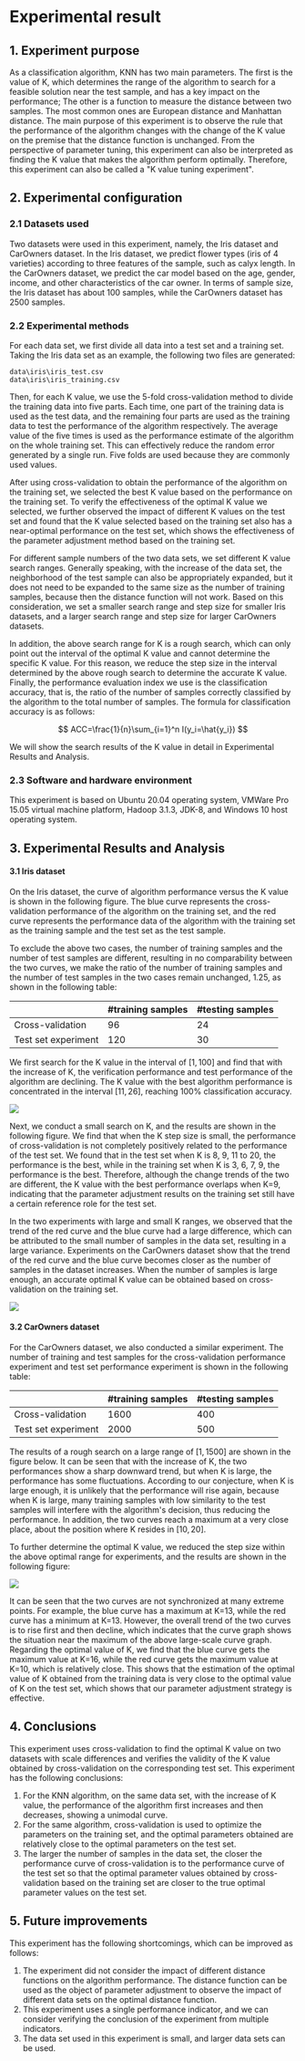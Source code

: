 # Experimental result

## 1. Experiment purpose

As a classification algorithm, KNN has two main parameters. The first is the value of K, which determines the range of the algorithm to search for a feasible solution near the test sample, and has a key impact on the performance; The other is a function to measure the distance between two samples. The most common ones are European distance and Manhattan distance. The main purpose of this experiment is to observe the rule that the performance of the algorithm changes with the change of the K value on the premise that the distance function is unchanged. From the perspective of parameter tuning, this experiment can also be interpreted as finding the K value that makes the algorithm perform optimally. Therefore, this experiment can also be called a "K value tuning experiment".


## 2. Experimental configuration

### 2.1 Datasets used

Two datasets were used in this experiment, namely, the Iris dataset and CarOwners dataset. In the Iris dataset, we predict flower types (iris of 4 varieties) according to three features of the sample, such as calyx length. In the CarOwners dataset, we predict the car model based on the age, gender, income, and other characteristics of the car owner. In terms of sample size, the Iris dataset has about 100 samples, while the CarOwners dataset has 2500 samples.


### 2.2 Experimental methods

For each data set, we first divide all data into a test set and a training set. Taking the Iris data set as an example, the following two files are generated:

```
data\iris\iris_test.csv
data\iris\iris_training.csv
```

Then, for each K value, we use the 5-fold cross-validation method to divide the training data into five parts. Each time, one part of the training data is used as the test data, and the remaining four parts are used as the training data to test the performance of the algorithm respectively. The average value of the five times is used as the performance estimate of the algorithm on the whole training set. This can effectively reduce the random error generated by a single run. Five folds are used because they are commonly used values.

After using cross-validation to obtain the performance of the algorithm on the training set, we selected the best K value based on the performance on the training set. To verify the effectiveness of the optimal K value we selected, we further observed the impact of different K values on the test set and found that the K value selected based on the training set also has a near-optimal performance on the test set, which shows the effectiveness of the parameter adjustment method based on the training set.

For different sample numbers of the two data sets, we set different K value search ranges. Generally speaking, with the increase of the data set, the neighborhood of the test sample can also be appropriately expanded, but it does not need to be expanded to the same size as the number of training samples, because then the distance function will not work. Based on this consideration, we set a smaller search range and step size for smaller Iris datasets, and a larger search range and step size for larger CarOwners datasets.

In addition, the above search range for K is a rough search, which can only point out the interval of the optimal K value and cannot determine the specific K value. For this reason, we reduce the step size in the interval determined by the above rough search to determine the accurate K value. Finally, the performance evaluation index we use is the classification accuracy, that is, the ratio of the number of samples correctly classified by the algorithm to the total number of samples. The formula for classification accuracy is as follows:

$$
ACC=\frac{1}{n}\sum_{i=1}^n I(y_i=\hat{y_i})
$$


We will show the search results of the K value in detail in Experimental Results and Analysis.

### 2.3 Software and hardware environment

This experiment is based on Ubuntu 20.04 operating system, VMWare Pro 15.05 virtual machine platform, Hadoop 3.1.3, JDK-8, and Windows 10 host operating system.


## 3. Experimental Results and Analysis

#### 3.1 Iris dataset

On the Iris dataset, the curve of algorithm performance versus the K value is shown in the following figure. The blue curve represents the cross-validation performance of the algorithm on the training set, and the red curve represents the performance data of the algorithm with the training set as the training sample and the test set as the test sample.

To exclude the above two cases, the number of training samples and the number of test samples are different, resulting in no comparability between the two curves, we make the ratio of the number of training samples and the number of test samples in the two cases remain unchanged, 1.25, as shown in the following table:

|                  | #training samples | #testing samples |
| ---------------- | ---------- | ---------- |
| Cross-validation | 96       | 24        |
| Test set experiment   | 120       | 30        |


We first search for the K value in the interval of $[1,100]$ and find that with the increase of K, the verification performance and test performance of the algorithm are declining. The K value with the best algorithm performance is concentrated in the interval $[11,26]$, reaching 100% classification accuracy.

![](../figure/iris-2.png)

Next, we conduct a small search on K, and the results are shown in the following figure. We find that when the K step size is small, the performance of cross-validation is not completely positively related to the performance of the test set. We found that in the test set when K is 8, 9, 11 to 20, the performance is the best, while in the training set when K is 3, 6, 7, 9, the performance is the best. Therefore, although the change trends of the two are different, the K value with the best performance overlaps when K=9, indicating that the parameter adjustment results on the training set still have a certain reference role for the test set.

In the two experiments with large and small K ranges, we observed that the trend of the red curve and the blue curve had a large difference, which can be attributed to the small number of samples in the data set, resulting in a large variance. Experiments on the CarOwners dataset show that the trend of the red curve and the blue curve becomes closer as the number of samples in the dataset increases. When the number of samples is large enough, an accurate optimal K value can be obtained based on cross-validation on the training set.

![](../figure/iris-1.png)


#### 3.2 CarOwners dataset

For the CarOwners dataset, we also conducted a similar experiment. The number of training and test samples for the cross-validation performance experiment and test set performance experiment is shown in the following table:

|                  | #training samples | #testing samples |
| ---------------- | ---------- | ---------- |
| Cross-validation | 1600       | 400        |
| Test set experiment   | 2000       | 500        |

The results of a rough search on a large range of $[1, 1500]$ are shown in the figure below. It can be seen that with the increase of K, the two performances show a sharp downward trend, but when K is large, the performance has some fluctuations. According to our conjecture, when K is large enough, it is unlikely that the performance will rise again, because when K is large, many training samples with low similarity to the test samples will interfere with the algorithm's decision, thus reducing the performance. In addition, the two curves reach a maximum at a very close place, about the position where K resides in $[10,20]$.

To further determine the optimal K value, we reduced the step size within the above optimal range for experiments, and the results are shown in the following figure:

![](../figure/car_owners-1.png)

It can be seen that the two curves are not synchronized at many extreme points. For example, the blue curve has a maximum at K=13, while the red curve has a minimum at K=13. However, the overall trend of the two curves is to rise first and then decline, which indicates that the curve graph shows the situation near the maximum of the above large-scale curve graph. Regarding the optimal value of K, we find that the blue curve gets the maximum value at K=16, while the red curve gets the maximum value at K=10, which is relatively close. This shows that the estimation of the optimal value of K obtained from the training data is very close to the optimal value of K on the test set, which shows that our parameter adjustment strategy is effective.


## 4. Conclusions

This experiment uses cross-validation to find the optimal K value on two datasets with scale differences and verifies the validity of the K value obtained by cross-validation on the corresponding test set. This experiment has the following conclusions:

1. For the KNN algorithm, on the same data set, with the increase of K value, the performance of the algorithm first increases and then decreases, showing a unimodal curve.
2. For the same algorithm, cross-validation is used to optimize the parameters on the training set, and the optimal parameters obtained are relatively close to the optimal parameters on the test set.
3. The larger the number of samples in the data set, the closer the performance curve of cross-validation is to the performance curve of the test set so that the optimal parameter values obtained by cross-validation based on the training set are closer to the true optimal parameter values on the test set.


## 5. Future improvements

This experiment has the following shortcomings, which can be improved as follows:

1. The experiment did not consider the impact of different distance functions on the algorithm performance. The distance function can be used as the object of parameter adjustment to observe the impact of different data sets on the optimal distance function.
2. This experiment uses a single performance indicator, and we can consider verifying the conclusion of the experiment from multiple indicators.
3. The data set used in this experiment is small, and larger data sets can be used.

